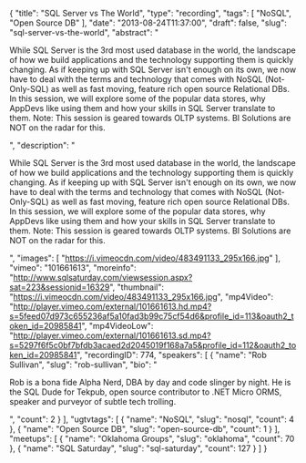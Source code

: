 {
  "title": "SQL Server vs The World",
  "type": "recording",
  "tags": [
    "NoSQL",
    "Open Source DB"
  ],
  "date": "2013-08-24T11:37:00",
  "draft": false,
  "slug": "sql-server-vs-the-world",
  "abstract": "<p>While SQL Server is the 3rd most used database in the world, the landscape of how we build applications and the technology supporting them is quickly changing. As if keeping up with SQL Server isn't enough on its own, we now have to deal with the terms and technology that comes with NoSQL (Not-Only-SQL) as well as fast moving, feature rich open source Relational DBs. In this session, we will explore some of the popular data stores, why AppDevs like using them and how your skills in SQL Server translate to them. Note: This session is geared towards OLTP systems. BI Solutions are NOT on the radar for this.</p>",
  "description": "<p>While SQL Server is the 3rd most used database in the world, the landscape of how we build applications and the technology supporting them is quickly changing. As if keeping up with SQL Server isn't enough on its own, we now have to deal with the terms and technology that comes with NoSQL (Not-Only-SQL) as well as fast moving, feature rich open source Relational DBs. In this session, we will explore some of the popular data stores, why AppDevs like using them and how your skills in SQL Server translate to them. Note: This session is geared towards OLTP systems. BI Solutions are NOT on the radar for this.</p>",
  "images": [
    "https://i.vimeocdn.com/video/483491133_295x166.jpg"
  ],
  "vimeo": "101661613",
  "moreinfo": "http://www.sqlsaturday.com/viewsession.aspx?sat=223&sessionid=16329",
  "thumbnail": "https://i.vimeocdn.com/video/483491133_295x166.jpg",
  "mp4Video": "http://player.vimeo.com/external/101661613.hd.mp4?s=5feed07d973c655236af5a10fad3b99c75cf54d6&profile_id=113&oauth2_token_id=20985841",
  "mp4VideoLow": "http://player.vimeo.com/external/101661613.sd.mp4?s=5297f6f5c0bf7bfdb3acaed2d2045019f168a7a5&profile_id=112&oauth2_token_id=20985841",
  "recordingID": 774,
  "speakers": [
    {
      "name": "Rob Sullivan",
      "slug": "rob-sullivan",
      "bio": "<p>Rob is a bona fide Alpha Nerd, DBA by day and code slinger by night. He is the SQL Dude for Tekpub, open source contributor to .NET Micro ORMS, speaker and purveyor of subtle tech trolling. </p>",
      "count": 2
    }
  ],
  "ugtvtags": [
    {
      "name": "NoSQL",
      "slug": "nosql",
      "count": 4
    },
    {
      "name": "Open Source DB",
      "slug": "open-source-db",
      "count": 1
    }
  ],
  "meetups": [
    {
      "name": "Oklahoma Groups",
      "slug": "oklahoma",
      "count": 70
    },
    {
      "name": "SQL Saturday",
      "slug": "sql-saturday",
      "count": 127
    }
  ]
}